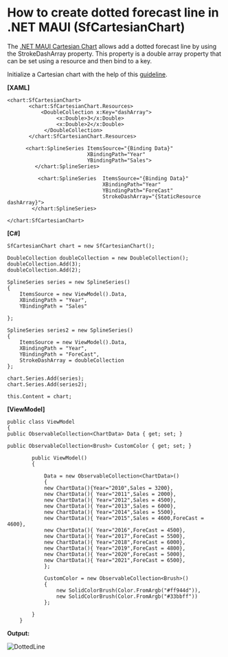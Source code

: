 # How to create dotted forecast line in .NET MAUI (SfCartesianChart)
The [.NET MAUI Cartesian Chart](https://www.syncfusion.com/maui-controls/maui-cartesian-charts) allows add a dotted forecast line by using the StrokeDashArray property. This property is a double array property that can be set using a resource and then bind to a key.

Initialize a Cartesian chart with the help of this [guideline](https://help.syncfusion.com/maui/cartesian-charts/getting-started).

**[XAML]**
```
<chart:SfCartesianChart>
       <chart:SfCartesianChart.Resources>
           <DoubleCollection x:Key="dashArray">
                <x:Double>3</x:Double>
                <x:Double>2</x:Double>
            </DoubleCollection>
       </chart:SfCartesianChart.Resources> 

      <chart:SplineSeries ItemsSource="{Binding Data}"
                          XBindingPath="Year" 
                          YBindingPath="Sales">
         </chart:SplineSeries>

          <chart:SplineSeries  ItemsSource="{Binding Data}"
                               XBindingPath="Year" 
                               YBindingPath="ForeCast"
                               StrokeDashArray="{StaticResource dashArray}">
        </chart:SplineSeries>

</chart:SfCartesianChart>

```

**[C#]**
```
SfCartesianChart chart = new SfCartesianChart();

DoubleCollection doubleCollection = new DoubleCollection();
doubleCollection.Add(3);
doubleCollection.Add(2);

SplineSeries series = new SplineSeries()
{
    ItemsSource = new ViewModel().Data,
    XBindingPath = "Year",
    YBindingPath = "Sales"

};

SplineSeries series2 = new SplineSeries()
{
    ItemsSource = new ViewModel().Data,
    XBindingPath = "Year",
    YBindingPath = "ForeCast",
    StrokeDashArray = doubleCollection
};

chart.Series.Add(series);
chart.Series.Add(series2);

this.Content = chart;
```
**[ViewModel]**
```
public class ViewModel
{
public ObservableCollection<ChartData> Data { get; set; }
        
public ObservableCollection<Brush> CustomColor { get; set; }

        public ViewModel()
        {

            Data = new ObservableCollection<ChartData>()
            {
            new ChartData(){Year="2010",Sales = 3200},
            new ChartData(){ Year="2011",Sales = 2000},
            new ChartData(){ Year="2012",Sales = 4500},
            new ChartData(){ Year="2013",Sales = 6000},
            new ChartData(){ Year="2014",Sales = 5500},
            new ChartData(){ Year="2015",Sales = 4600,ForeCast = 4600},
            new ChartData(){ Year="2016",ForeCast = 4500},
            new ChartData(){ Year="2017",ForeCast = 5500},
            new ChartData(){ Year="2018",ForeCast = 6000},
            new ChartData(){ Year="2019",ForeCast = 4800},
            new ChartData(){ Year="2020",ForeCast = 5000},
            new ChartData(){ Year="2021",ForeCast = 6500},
            };

            CustomColor = new ObservableCollection<Brush>()
            {
                new SolidColorBrush(Color.FromArgb("#ff944d")),
                new SolidColorBrush(Color.FromArgb("#33bbff"))
            };

        }
    }
```

**Output:** 

![DottedLine](https://user-images.githubusercontent.com/102796134/232827103-37afd8b6-50ea-4497-8e3e-0420998b7584.png)
